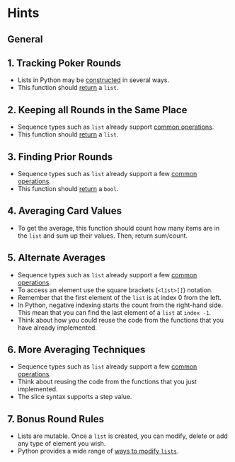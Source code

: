# Hints

## General

## 1. Tracking Poker Rounds

- Lists in Python may be [constructed][constructed] in several ways.
- This function should [return][return] a `list`.

## 2. Keeping all Rounds in the Same Place

- Sequence types such as `list` already support [common operations][common sequence operations].
- This function should [return][return] a `list`.

## 3. Finding Prior Rounds

- Sequence types such as `list` already support a few [common operations][common sequence operations].
- This function should [return][return] a `bool`.

## 4. Averaging Card Values

- To get the average, this function should count how many items are in the `list` and sum up their values. Then, return sum/count.

## 5. Alternate Averages

- Sequence types such as `list` already support a few [common operations][common sequence operations].
- To access an element use the square brackets (`<list>[]`) notation.
- Remember that the first element of the `list` is at index 0 from the left.
- In Python, negative indexing starts the count from the right-hand side. This mean that you can find the last element of a `list` at `index -1`.
- Think about how you could reuse the code from the functions that you have already implemented.

## 6. More Averaging Techniques

- Sequence types such as `list` already support a few [common operations][common sequence operations].
- Think about reusing the code from the functions that you just implemented.
- The slice syntax supports a step value.

## 7. Bonus Round Rules

- Lists are mutable. Once a `list` is created, you can modify, delete or add any type of element you wish.
- Python provides a wide range of [ways to modify `lists`][ways to modify `lists`].


[common sequence operations]: https://docs.python.org/3/library/stdtypes.html#sequence-types-list-tuple-range
[constructed]: https://docs.python.org/3/library/stdtypes.html#list
[iterate over a list in python]: https://www.geeksforgeeks.org/iterate-over-a-list-in-python/
[return]: https://www.w3schools.com/python/ref_keyword_return.asp
[ways to modify `lists`]: https://realpython.com/python-lists-tuples/#lists-are-mutable